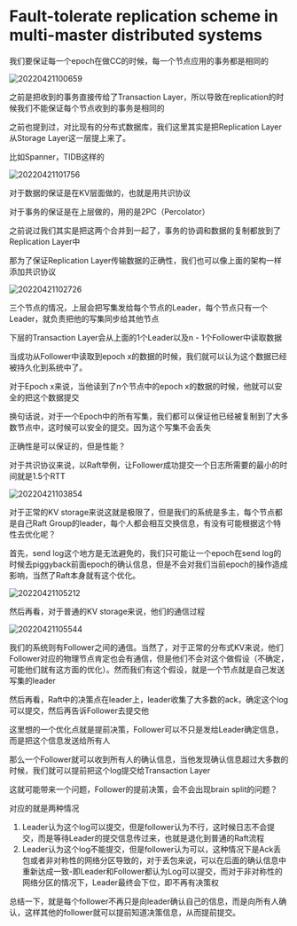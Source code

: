 # Fault-tolerate replication scheme in multi-master distributed systems

我们要保证每一个epoch在做CC的时候，每一个节点应用的事务都是相同的

![20220421100659](https://picsheep.oss-cn-beijing.aliyuncs.com/pic/20220421100659.png)

之前是把收到的事务直接传给了Transaction Layer，所以导致在replication的时候我们不能保证每个节点收到的事务是相同的

之前也提到过，对比现有的分布式数据库，我们这里其实是把Replication Layer从Storage Layer这一层提上来了。

比如Spanner，TIDB这样的

![20220421101756](https://picsheep.oss-cn-beijing.aliyuncs.com/pic/20220421101756.png)

对于数据的保证是在KV层面做的，也就是用共识协议

对于事务的保证是在上层做的，用的是2PC（Percolator）

之前说过我们其实是把这两个合并到一起了，事务的协调和数据的复制都放到了Replication Layer中

那为了保证Replication Layer传输数据的正确性，我们也可以像上面的架构一样添加共识协议

![20220421102726](https://picsheep.oss-cn-beijing.aliyuncs.com/pic/20220421102726.png)

三个节点的情况，上层会把写集发给每个节点的Leader，每个节点只有一个Leader，就负责把他的写集同步给其他节点

下层的Transaction Layer会从上面的1个Leader以及n - 1个Follower中读取数据

当成功从Follower中读取到epoch x的数据的时候，我们就可以认为这个数据已经被持久化到系统中了。

对于Epoch x来说，当他读到了n个节点中的epoch x的数据的时候，他就可以安全的把这个数据提交

换句话说，对于一个Epoch中的所有写集，我们都可以保证他已经被复制到了大多数节点中，这时候可以安全的提交。因为这个写集不会丢失

正确性是可以保证的，但是性能？

对于共识协议来说，以Raft举例，让Follower成功提交一个日志所需要的最小的时间就是1.5个RTT

![20220421103854](https://picsheep.oss-cn-beijing.aliyuncs.com/pic/20220421103854.png)

对于正常的KV storage来说这就是极限了，但是我们的系统是多主，每个节点都是自己Raft Group的leader，每个人都会相互交换信息，有没有可能根据这个特性去优化呢？

首先，send log这个地方是无法避免的，我们只可能让一个epoch在send log的时候去piggyback前面epoch的确认信息，但是不会对我们当前epoch的操作造成影响，当然了Raft本身就有这个优化。

![20220421105212](https://picsheep.oss-cn-beijing.aliyuncs.com/pic/20220421105212.png)

然后再看，对于普通的KV storage来说，他们的通信过程

![20220421105544](https://picsheep.oss-cn-beijing.aliyuncs.com/pic/20220421105544.png)

我们的系统则有Follower之间的通信。当然了，对于正常的分布式KV来说，他们Follower对应的物理节点肯定也会有通信，但是他们不会对这个做假设（不确定，可能他们就有这方面的优化）。然而我们有这个假设，就是一个节点就是自己发送写集的leader

然后再看，Raft中的决策点在leader上，leader收集了大多数的ack，确定这个log可以提交，然后再告诉Follower去提交他

这里想的一个优化点就是提前决策，Follower可以不只是发给Leader确定信息，而是把这个信息发送给所有人

那么一个Follower就可以收到所有人的确认信息，当他发现确认信息超过大多数的时候，我们就可以提前把这个log提交给Transaction Layer

这就可能带来一个问题，Follower的提前决策，会不会出现brain split的问题？

对应的就是两种情况

1. Leader认为这个log可以提交，但是follower认为不行，这时候日志不会提交，而是等待Leader的提交信息传过来，也就是退化到普通的Raft流程
2. Leader认为这个log不能提交，但是follower认为可以，这种情况下是Ack丢包或者非对称性的网络分区导致的，对于丢包来说，可以在后面的确认信息中重新达成一致-即Leader和Follower都认为Log可以提交，而对于非对称性的网络分区的情况下，Leader最终会下位，即不再有决策权

总结一下，就是每个follower不再只是向leader确认自己的信息，而是向所有人确认，这样其他的follower就可以提前知道决策信息，从而提前提交。